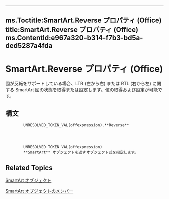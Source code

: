 

---
ms.Toctitle:SmartArt.Reverse プロパティ (Office)
title:SmartArt.Reverse プロパティ (Office)
ms.ContentId:e967a320-b314-f7b3-bd5a-ded5287a4fda
---
# SmartArt.Reverse プロパティ (Office)




図が反転をサポートしている場合、LTR (左から右) または RTL (右から左) に関する SmartArt 図の状態を取得または設定します。値の取得および設定が可能です。

## 構文

            UNRESOLVED_TOKEN_VAL(offexpression).**Reverse**




            UNRESOLVED_TOKEN_VAL(offexpression)
            **SmartArt** オブジェクトを返すオブジェクト式を指定します。



## Related Topics

[SmartArt オブジェクト](24332c9b-87c9-7678-9d9f-9e25f2370afc.md)

[SmartArt オブジェクトのメンバー](60a9e7bf-8948-2c30-f206-61e7c46c1928.md)





